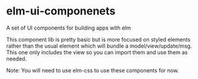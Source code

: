 elm-ui-componenets
==================
A set of UI components for building apps with elm

This component lib is pretty basic but is more focused on styled elements
rather than the usual element which will bundle a model/view/update/msg. This
one only includes the view so you can import them and use them as needed.

Note: You will need to use elm-css to use these components for now.
